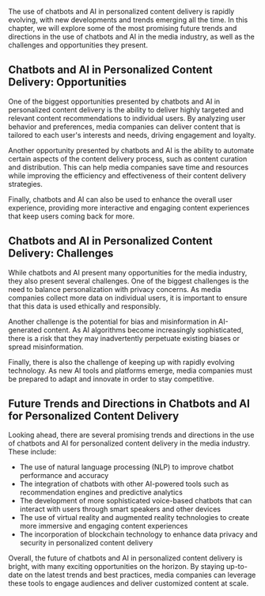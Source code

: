 
The use of chatbots and AI in personalized content delivery is rapidly evolving, with new developments and trends emerging all the time. In this chapter, we will explore some of the most promising future trends and directions in the use of chatbots and AI in the media industry, as well as the challenges and opportunities they present.

Chatbots and AI in Personalized Content Delivery: Opportunities
---------------------------------------------------------------

One of the biggest opportunities presented by chatbots and AI in personalized content delivery is the ability to deliver highly targeted and relevant content recommendations to individual users. By analyzing user behavior and preferences, media companies can deliver content that is tailored to each user's interests and needs, driving engagement and loyalty.

Another opportunity presented by chatbots and AI is the ability to automate certain aspects of the content delivery process, such as content curation and distribution. This can help media companies save time and resources while improving the efficiency and effectiveness of their content delivery strategies.

Finally, chatbots and AI can also be used to enhance the overall user experience, providing more interactive and engaging content experiences that keep users coming back for more.

Chatbots and AI in Personalized Content Delivery: Challenges
------------------------------------------------------------

While chatbots and AI present many opportunities for the media industry, they also present several challenges. One of the biggest challenges is the need to balance personalization with privacy concerns. As media companies collect more data on individual users, it is important to ensure that this data is used ethically and responsibly.

Another challenge is the potential for bias and misinformation in AI-generated content. As AI algorithms become increasingly sophisticated, there is a risk that they may inadvertently perpetuate existing biases or spread misinformation.

Finally, there is also the challenge of keeping up with rapidly evolving technology. As new AI tools and platforms emerge, media companies must be prepared to adapt and innovate in order to stay competitive.

Future Trends and Directions in Chatbots and AI for Personalized Content Delivery
---------------------------------------------------------------------------------

Looking ahead, there are several promising trends and directions in the use of chatbots and AI for personalized content delivery in the media industry. These include:

* The use of natural language processing (NLP) to improve chatbot performance and accuracy
* The integration of chatbots with other AI-powered tools such as recommendation engines and predictive analytics
* The development of more sophisticated voice-based chatbots that can interact with users through smart speakers and other devices
* The use of virtual reality and augmented reality technologies to create more immersive and engaging content experiences
* The incorporation of blockchain technology to enhance data privacy and security in personalized content delivery

Overall, the future of chatbots and AI in personalized content delivery is bright, with many exciting opportunities on the horizon. By staying up-to-date on the latest trends and best practices, media companies can leverage these tools to engage audiences and deliver customized content at scale.
